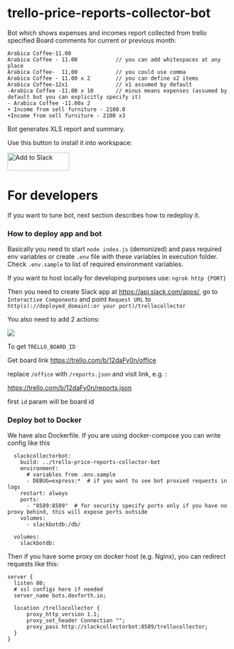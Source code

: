 # trello-price-reports-collector-bot

Bot which shows expenses and incomes report collected from trello specified Board comments for current or previous month:

```
Arabica Coffee-11.00
Arabica Coffee - 11.00            // you can add whitespaces at any place
Arabica Coffee-  11,00            // you could use comma
Arabica Coffee - 11.00 x 2        // you can define x2 items
Arabica Coffee-12x1               // x1 assumed by default
-Arabica Coffee -11.00 x 10       // minus means expenses (assumed by default but you can explicitly specify it)
- Arabica Coffee -11.00x 2
+ Income from sell furniture - 2100.0
+Income from sell furniture - 2100 x3
```

Bot generates XLS report and summary.

Use this button to install it into workspace:

<a href="https://slack.com/oauth/authorize?client_id=600874865104.687770067671&scope=commands,chat:write:bot,files:write:user,bot"><img alt="Add to Slack" height="40" width="139" src="https://platform.slack-edge.com/img/add_to_slack.png" srcset="https://platform.slack-edge.com/img/add_to_slack.png 1x, https://platform.slack-edge.com/img/add_to_slack@2x.png 2x"></a>


# For developers

If you want to tune bot, next section describes how to redeploy it. 

### How to deploy app and bot 

Basically you need to start `node index.js` (demonized) and pass required env variables or create `.env` file with these variables in execution folder. Check `.env.sample` to list of required environment variables.

If you want to host locally for developing purposes use: `ngrok http {PORT}`

Then you need to create Slack app at https://api.slack.com/apps/, go to `Interactive Components` and point `Request URL` to `http(s)://deployed_domain(:or your port)/trellocollector`

You also need to add 2 actions:

![](https://maketips.net/media/uploads/2019/07/07/pvzKRu5V7tSu7DJncm22kE-3e72e872.png)

To get `TRELLO_BOARD_ID`

Get board link
https://trello.com/b/12daFy0n/office

replace `/office` with `/reports.json` and visit link, e.g. :

https://trello.com/b/12daFy0n/reports.json

first `id` param will be board id

### Deploy bot to Docker

We have also Dockerfile. If you are using docker-compose you can write config like this

```
  slackcollectorbot:
    build: ../trello-price-reports-collector-bot
    environment:
      # variables from .env.sample
      - DEBUG=express:*  # if you want to see bot proxied requests in logs
    restart: always
    ports:
      - "8589:8589"  # for security specify ports only if you have no proxy behind, this will expose ports outside
    volumes:
      - slackbotdb:/db/
      
  volumes:
    slackbotdb:
```

Then if you have some proxy on docker host (e.g. Nginx), you can redirect requests like this:

```
server {
  listen 80;
  # ssl configs here if needed
  server_name bots.devforth.io;

  location /trellocollector {
      proxy_http_version 1.1;
      proxy_set_header Connection "";
      proxy_pass http://slackcollectorbot:8589/trellocollector;
  }
}
```
